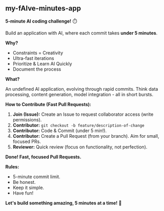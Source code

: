 ## my-fAIve-minutes-app

**5-minute AI coding challenge!** ⏱️

Build an application with AI, where each commit takes **under 5 minutes**.

**Why?**

*   Constraints = Creativity
*   Ultra-fast iterations
*   Prioritize & Learn AI Quickly
*   Document the process

**What?**

An undefined AI application, evolving through rapid commits. Think data processing, content generation, model integration - all in short bursts.

**How to Contribute (Fast Pull Requests):**

1.  **Join (Issue):** Create an Issue to request collaborator access (write permissions).
2.  **Contributor:** `git checkout -b feature/description-of-change`
3.  **Contributor:** Code & Commit (under 5 min!).
4.  **Contributor:** Create a Pull Request (from your branch). Aim for small, focused PRs.
5.  **Reviewer:** Quick review (focus on functionality, not perfection).

**Done! Fast, focused Pull Requests.**

**Rules:**

*   5-minute commit limit.
*   Be honest.
*   Keep it simple.
*   Have fun!

**Let's build something amazing, 5 minutes at a time!** 🚀
